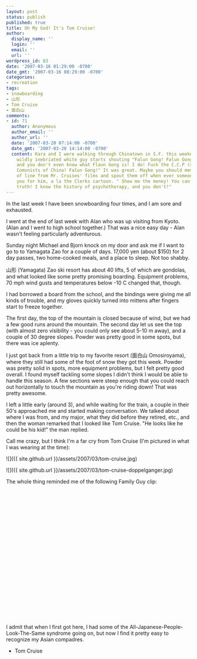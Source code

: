 ```yaml
---
layout: post
status: publish
published: true
title: Oh My God! It's Tom Cruise!
author:
  display_name: ''
  login: ''
  email: ''
  url: ''
wordpress_id: 83
date: '2007-03-16 01:29:00 -0700'
date_gmt: '2007-03-16 08:29:00 -0700'
categories:
- recreation
tags:
- snowboarding
- 山形
- Tom Cruise
- 面白山
comments:
- id: 71
  author: Anonymous
  author_email: ''
  author_url: ''
  date: '2007-03-20 07:14:00 -0700'
  date_gmt: '2007-03-20 14:14:00 -0700'
  content: Kara and I were walking through Chinatown in S.F. this weekend when this
    wildly inebriated white guy starts shouting "Falun Gong! Falun Gong! Your chinese
    and you don't even know what Flaun Gong is! I do! Fuck the C.C.P (sic)! Fuck the
    Comunists of China! Falun Gong!" It was great. Maybe you should memorize a bunch
    of line from Mr. Cruises' films and spout them off when ever someone mistakes
    you for him, a la the Clerks cartoon. " Show me the money! You can't handle the
    truth! I know the history of psychotherapy, and you don't!"
---
```

In the last week I have been snowboarding four times, and I am sore and exhausted.

I went at the end of last week with Alan who was up visiting from Kyoto.  (Alan and I went to high school together.)  That was a nice easy day - Alan wasn't feeling particularly adventurous.

Sunday night Michael and Bjorn knock on my door and ask me if I want to go to to Yamagata Zao for a couple of days.  17,000 yen (about $150) for 2 day passes, two home-cooked meals, and a place to sleep.  Not too shabby.

山形 (Yamagata) Zao ski resort has about 40 lifts, 5 of which are gondolas, and what looked like some pretty promising boarding.  Equipment problems, 70 mph wind gusts and temperatures below -10 C changed that, though.

I had borrowed a board from the school, and the bindings were giving me all kinds of trouble, and my gloves quickly turned into mittens after fingers start to freeze together.

The first day, the top of the mountain is closed because of wind, but we had a few good runs around the mountain.  The second day let us see the top (with almost zero visibility - you could only see about 5-10 m away), and a couple of 30 degree slopes.  Powder was pretty good in some spots, but there was ice aplenty.

I just got back from a little trip to my favorite resort (面白山 Omosiroyama), where they still had some of the foot of snow they got this week.  Powder was pretty solid in spots, more equipment problems, but I felt pretty good overall.  I found myself tackling some slopes I didn't think I would be able to handle this season.  A few sections were steep enough that you could reach out horizontally to touch the mountain as you're riding down!  That was pretty awesome.

I left a little early (around 3), and while waiting for the train, a couple in their 50's approached me and started making conversation.  We talked about where I was from, and my major, what they did before they retired, etc., and then the woman remarked that I looked like Tom Cruise.  "He looks like he could be his kid!" the man replied.

Call me crazy, but I think I'm a far cry from Tom Cruise (I'm pictured in what I was wearing at the time):

![]({{ site.github.url }}/assets/2007/03/tom-cruise.jpg)

![]({{ site.github.url }}/assets/2007/03/tom-cruise-doppelganger.jpg)

The whole thing reminded me of the following Family Guy clip:

<object width="425" height="350"><param name="movie" value="http://www.youtube.com/v/z1ZbZvYp460"></param><param name="wmode" value="transparent"></param><embed src="http://www.youtube.com/v/z1ZbZvYp460" type="application/x-shockwave-flash" wmode="transparent" width="425" height="350"></embed></object>

I admit that when I first got here, I had some of the All-Japanese-People-Look-The-Same syndrome going on, but now I find it pretty easy to recognize my Asian compadres.

- Tom Cruise
